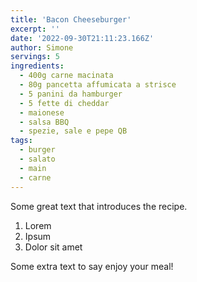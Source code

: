 ```yaml
---
title: 'Bacon Cheeseburger'
excerpt: ''
date: '2022-09-30T21:11:23.166Z'
author: Simone
servings: 5
ingredients:
  - 400g carne macinata
  - 80g pancetta affumicata a strisce
  - 5 panini da hamburger
  - 5 fette di cheddar
  - maionese
  - salsa BBQ
  - spezie, sale e pepe QB
tags:
  - burger
  - salato
  - main
  - carne
---
```


Some great text that introduces the recipe.

1. Lorem
1. Ipsum
1. Dolor sit amet

Some extra text to say enjoy your meal!
